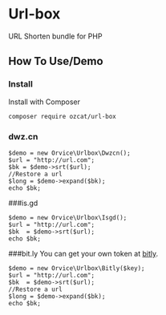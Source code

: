 Url-box
===========

URL Shorten bundle for PHP

## How To Use/Demo

### Install

Install with Composer

```
composer require ozcat/url-box
```

### dwz.cn

```
$demo = new Orvice\Urlbox\Dwzcn();
$url = "http://url.com";
$bk = $demo->srt($url);
//Restore a url
$long = $demo->expand($bk);
echo $bk;
```
###is.gd

```
$demo = new Orvice\Urlbox\Isgd();
$url = "http://url.com";
$bk  = $demo->srt($url);
echo $bk;
```

###bit.ly 
You can get your own token at [bitly](http://dev.bitly.com/my_apps.html).
```
$demo = new Orvice\Urlbox\Bitly($key);
$url = "http://url.com";
$bk  = $demo->srt($url);
//Restore a url
$long = $demo->expand($bk);
echo $bk;
```
